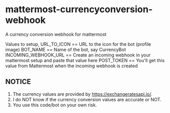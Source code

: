 # mattermost-currencyconversion-webhook
A currency conversion webhook for mattermost

Values to setup,
URL_TO_ICON == URL to the icon for the bot (profile image)
BOT_NAME == Name of the bot, say CurrencyBot
INCOMING_WEBHOOK_URL == Create an incoming webhook in your mattermost setup and paste that value here
POST_TOKEN == You'll get this value from Mattermost when the incoming webhook is created

## NOTICE

1. The currency values are provided by https://exchangeratesapi.io/. 
2. I do NOT know if the currency conversion values are accurate or NOT.
3. You use this code/bot on your own risk.
